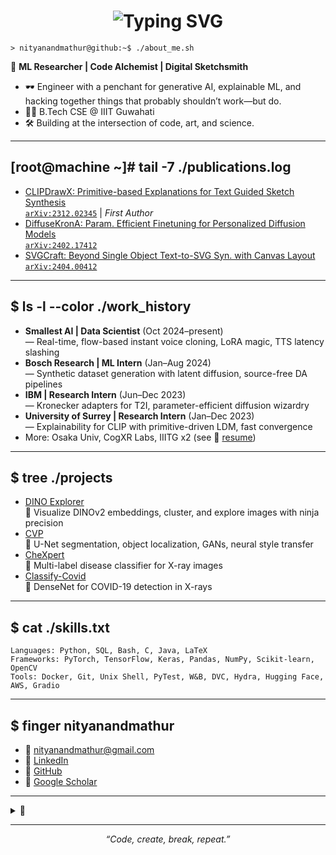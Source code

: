 <h1 align="center"><img src="https://readme-typing-svg.demolab.com?font=Fira+Mono&size=30&pause=1000&color=64B5F6&center=true&vCenter=true&width=600&lines=%24+whoami;Nityanand+Mathur;Researcher+%7C+ML+Engineer+%7C+Code+Alchemy" alt="Typing SVG" /></h1>

```
> nityanandmathur@github:~$ ./about_me.sh
```

👾 **ML Researcher | Code Alchemist | Digital Sketchsmith**

- 🕶️ Engineer with a penchant for generative AI, explainable ML, and hacking together things that probably shouldn’t work—but do.
- 🏴‍☠️ B.Tech CSE @ IIIT Guwahati
- 🛠️ Building at the intersection of code, art, and science.

---

## [root@machine ~]# tail -7 ./publications.log

- [CLIPDrawX: Primitive-based Explanations for Text Guided Sketch Synthesis](https://clipdrawx.github.io/)  
  [`arXiv:2312.02345`](https://arxiv.org/abs/2312.02345) | *First Author*  
- [DiffuseKronA: Param. Efficient Finetuning for Personalized Diffusion Models](https://diffusekrona.github.io/)  
  [`arXiv:2402.17412`](https://arxiv.org/abs/2402.17412)
- [SVGCraft: Beyond Single Object Text-to-SVG Syn. with Canvas Layout](https://svgcraf.github.io/)  
  [`arXiv:2404.00412`](https://arxiv.org/abs/2404.00412)

---

## $ ls -l --color ./work_history

- **Smallest AI | Data Scientist** (Oct 2024–present)  
  — Real-time, flow-based instant voice cloning, LoRA magic, TTS latency slashing
- **Bosch Research | ML Intern** (Jan–Aug 2024)  
  — Synthetic dataset generation with latent diffusion, source-free DA pipelines
- **IBM | Research Intern** (Jun–Dec 2023)  
  — Kronecker adapters for T2I, parameter-efficient diffusion wizardry
- **University of Surrey | Research Intern** (Jan–Dec 2023)  
  — Explainability for CLIP with primitive-driven LDM, fast convergence
- More: Osaka Univ, CogXR Labs, IIITG x2 (see 📁 [resume](https://nityanandmathur.github.io/))

---

## $ tree ./projects

- [DINO Explorer](https://pypi.org/project/dinoexplorer/)  
  🦖 Visualize DINOv2 embeddings, cluster, and explore images with ninja precision
- [CVP](https://github.com/nityanandmathur/PytorchCV)  
  🤖 U-Net segmentation, object localization, GANs, neural style transfer
- [CheXpert](https://github.com/nityanandmathur/CheXpert/tree/nits_classifier)  
  🩻 Multi-label disease classifier for X-ray images
- [Classify-Covid](https://github.com/nityanandmathur/Classify_covid)  
  🦠 DenseNet for COVID-19 detection in X-rays

---

## $ cat ./skills.txt

```
Languages: Python, SQL, Bash, C, Java, LaTeX
Frameworks: PyTorch, TensorFlow, Keras, Pandas, NumPy, Scikit-learn, OpenCV
Tools: Docker, Git, Unix Shell, PyTest, W&B, DVC, Hydra, Hugging Face, AWS, Gradio
```

---

## $ finger nityanandmathur

- 📨 [nityanandmathur@gmail.com](mailto:nityanandmathur@gmail.com)
- 🔗 [LinkedIn](https://linkedin.com/in/nityanandmathur)
- 👾 [GitHub](https://github.com/nityanandmathur)
- 🧙 [Google Scholar](https://scholar.google.com/citations?view_op=list_works&hl=en&user=-ev4rwcAAAAJ)

---

<details>
  <summary>🔎</summary>

  ```bash
  # echo "Always exploring, always building, always asking: what if?"
  # sudo rm -rf /imposter_syndrome
  ```
</details>

---
<p align="center"><i>“Code, create, break, repeat.”</i></p>
